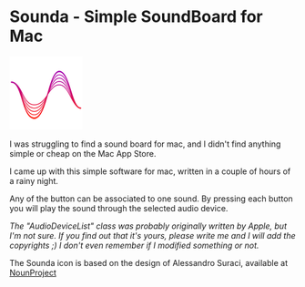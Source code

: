 # Sounda - Simple SoundBoard for Mac

![Sounda](Sounda/Images.xcassets/AppIcon.appiconset/sounda128.png)


I was struggling to find a sound board for mac, and I didn't find anything simple or cheap on the Mac App Store.

I came up with this simple software for mac, written in a couple of hours of a rainy night.

Any of the button can be associated to one sound. 
By pressing each button you will play the sound through the selected audio device.

_The "AudioDeviceList" class was probably originally written by Apple, but I'm not sure. If you find out that it's yours, please write me and I will add the copyrights ;) I don't even remember if I modified something or not._

The Sounda icon is based on the design of Alessandro Suraci, available at [NounProject](https://thenounproject.com/term/sound-wave/6000/)

